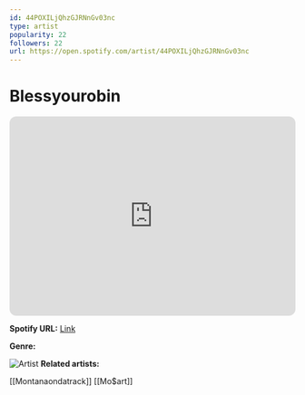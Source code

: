 ```yaml
---
id: 44POXILjQhzGJRNnGv03nc
type: artist
popularity: 22
followers: 22
url: https://open.spotify.com/artist/44POXILjQhzGJRNnGv03nc
---
```

# Blessyourobin

<iframe style="border-radius:12px" src="https://open.spotify.com/embed/artist/44POXILjQhzGJRNnGv03nc" width="100%" height="352" frameBorder="0" allowfullscreen="" allow="autoplay; clipboard-write; encrypted-media; fullscreen; picture-in-picture" loading="lazy"></iframe>

**Spotify URL:** [Link](https://open.spotify.com/artist/44POXILjQhzGJRNnGv03nc)

**Genre:** 

![Artist](https://i.scdn.co/image/ab6761610000e5eb291308e5164d498104f206c6)
**Related artists:**

[[Montanaondatrack]]
[[Mo$art]]
